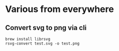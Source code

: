 # Various from everywhere

## Convert svg to png via cli
```
brew install librsvg
rsvg-convert test.svg -o test.png
```